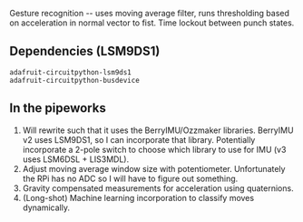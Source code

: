 Gesture recognition -- uses moving average filter, runs thresholding based on acceleration in normal vector to fist. Time lockout between punch states. 

## Dependencies (LSM9DS1)
```
adafruit-circuitpython-lsm9ds1 
adafruit-circuitpython-busdevice 
```
## In the pipeworks
1. Will rewrite such that it uses the BerryIMU/Ozzmaker libraries. BerryIMU v2 uses LSM9DS1, so I can incorporate that library. Potentially incorporate a 2-pole switch to choose which library to use for IMU (v3 uses LSM6DSL + LIS3MDL).
2. Adjust moving average window size with potentiometer. Unfortunately the RPi has no ADC so I will have to figure out something.
3. Gravity compensated measurements for acceleration using quaternions.
4. (Long-shot) Machine learning incorporation to classify moves dynamically.
